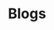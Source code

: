 ---
title: "Blogs"
description: "Explore insightful tech articles covering SQL, HTML, Oracle APEX, Swift, and more. Stay updated with the latest programming trends, tips, and tutorials."
summary: "Dive into our collection of informative blogs on various tech topics including SQL, HTML, Oracle APEX, Swift programming, and more."
layout: blogs-section
weight: 10
--- 